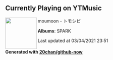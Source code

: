 ## Currently Playing on YTMusic

[<img align="left" width="100" src="https://lh3.googleusercontent.com/gspiiD7ExZCkURQHyCYs_OOeYycXKnZpRv-QRJIofESX0lcMoXrLzaVMk_C6TMqSriWPbNa3c0m-Lj56">](https://music.youtube.com/watch?v=BEW8F_eZHaY)

moumoon - トモシビ

**Albums**: SPARK

Last updated at 03/04/2021 23:51

#### Generated with [20chan/github-now](https://github.com/20chan/github-now)


<!--
**20chan/20chan** is a ✨ _special_ ✨ repository because its `README.md` (this file) appears on your GitHub profile.

Here are some ideas to get you started:

- 🔭 I’m currently working on ...
- 🌱 I’m currently learning ...
- 👯 I’m looking to collaborate on ...
- 🤔 I’m looking for help with ...
- 💬 Ask me about ...
- 📫 How to reach me: ...
- 😄 Pronouns: ...
- ⚡ Fun fact: ...
-->
